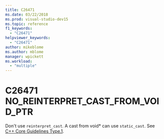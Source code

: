 ```yaml
---
title: C26471
ms.date: 03/22/2018
ms.prod: visual-studio-dev15
ms.topic: reference
f1_keywords:
  - "C26471"
helpviewer_keywords:
  - "C26471"
author: mikeblome
ms.author: mblome
manager: wpickett
ms.workload:
  - "multiple"
---
```

# C26471 NO_REINTERPRET_CAST_FROM_VOID_PTR

Don't use `reinterpret_cast`. A cast from void* can use `static_cast`. See [C++ Core Guidelines Type.1](https://github.com/isocpp/CppCoreGuidelines/blob/master/CppCoreGuidelines.md#Pro-type-reinterpretcast).
